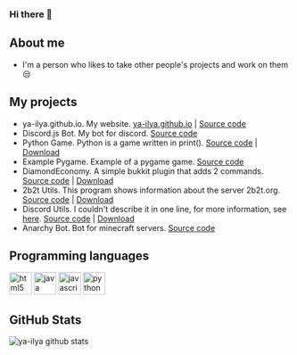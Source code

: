 ### Hi there 👋

## About me
- I'm a person who likes to take other people's projects and work on them 😒
## My projects
-  ya-ilya.github.io. My website. [ya-ilya.github.io](https://ya-ilya.github.io) | [Source code](https://github.com/ya-ilya/ya-ilya.github.io)
-  Discord.js Bot. My bot for discord. [Source code](https://github.com/ya-ilya/ya-ilya_bot)
-  Python Game. Python is a game written in print(). [Source code](https://github.com/ya-ilya/python-game) | [Download](https://github.com/ya-ilya/python-game/archive/second_pre-release-1.0.zip)
-  Example Pygame. Example of a pygame game. [Source code](https://github.com/ya-ilya/example-pygame)
-  DiamondEconomy. A simple bukkit plugin that adds 2 commands. [Source code](https://github.com/ya-ilya/DiamondEconomy) | [Download](https://github.com/ya-ilya/DiamondEconomy/releases/download/1.0/DiamondEconomy.jar)
-  2b2t Utils. This program shows information about the server 2b2t.org. [Source code](https://github.com/ya-ilya/2b2t-utils) | [Download](https://github.com/ya-ilya/2b2t-utils/releases/download/1.0/2b2tutils.zip)
-  Discord Utils. I couldn't describe it in one line, for more information, see [here](https://github.com/ya-ilya/discord-utils). [Source code](https://github.com/ya-ilya/discord-utils) | [Download](https://github.com/ya-ilya/discord-utils/archive/1.1.zip) <br> 
-  Anarchy Bot. Bot for minecraft servers. [Source code](https://github.com/ya-ilya/anarchy-bot)
## Programming languages
<p align="left"><img src="https://devicons.github.io/devicon/devicon.git/icons/html5/html5-original-wordmark.svg" alt="html5" width="40" height="40"/> <img src="https://devicons.github.io/devicon/devicon.git/icons/java/java-original-wordmark.svg" alt="java" width="40" height="40"/> <img src="https://devicons.github.io/devicon/devicon.git/icons/javascript/javascript-original.svg" alt="javascript" width="40" height="40"/> <img src="https://devicons.github.io/devicon/devicon.git/icons/python/python-original.svg" alt="python" width="40" height="40"/></p>

## GitHub Stats

![ya-ilya github stats](https://github-readme-stats.vercel.app/api?username=ya-ilya)

